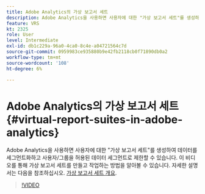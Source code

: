 ```yaml
---
title: Adobe Analytics의 가상 보고서 세트
description: Adobe Analytics을 사용하면 사용자에 대한 "가상 보고서 세트"를 생성하여 데이터를 세그먼트화하고 사용자/그룹을 허용된 데이터 세그먼트로 제한할 수 있습니다. 이 비디오를 통해 가상 보고서 세트를 만들고 작업하는 방법을 알아볼 수 있습니다.
feature: VRS
kt: 2325
role: User
level: Intermediate
exl-id: db1c229a-96a0-4ca0-8c4e-a04721564c7d
source-git-commit: 0959983ce935880b9e42fb2118cb0f71890db0a2
workflow-type: tm+mt
source-wordcount: '108'
ht-degree: 6%

---
```


# Adobe Analytics의 가상 보고서 세트 {#virtual-report-suites-in-adobe-analytics}

Adobe Analytics을 사용하면 사용자에 대한 &quot;가상 보고서 세트&quot;를 생성하여 데이터를 세그먼트화하고 사용자/그룹을 허용된 데이터 세그먼트로 제한할 수 있습니다. 이 비디오를 통해 가상 보고서 세트를 만들고 작업하는 방법을 알아볼 수 있습니다. 자세한 설명서는 다음을 참조하십시오. [가상 보고서 세트 개요](https://experienceleague.adobe.com/docs/analytics/components/virtual-report-suites/vrs-about.html).

>[!VIDEO](https://video.tv.adobe.com/v/25412/?quality=12&learn=on)
